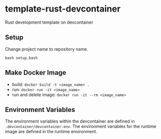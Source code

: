 
# template-rust-devcontainer

Rust development template on devcontainer

## Setup

Change project name to repository name.

`bash setup.bash`

## Make Docker Image

- build: `docker build -t <image_name> .`
- run: `docker run -it <image_name>`
- run and delete image: `docker run -it --rm <image_name>`


## Environment Variables

The environment variables within the devcontainer are defined in `.devcontainer/devcontainer.env`. The environment variables for the runtime image are defined in the runtime environment.